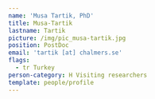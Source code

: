 ```yaml
---
name: 'Musa Tartik, PhD'
title: Musa-Tartik
lastname: Tartik
picture: /img/pic_musa-tartik.jpg
position: PostDoc
email: 'tartik [at] chalmers.se'
flags:
  - tr Turkey
person-category: H Visiting researchers
template: people/profile
---
```


